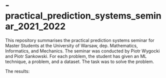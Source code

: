 # -practical_prediction_systems_seminar_2021_2022

This repository summarises the practical prediction systems seminar for Master Students at the University of Warsaw, dep. Mathematics, Informatics, and Mechanics. The seminar was conducted by Piotr Wygocki and Piotr Sankowski. For each problem, the student has given an ML technique, a problem, and a dataset. The task was to solve the problem.

The results:


